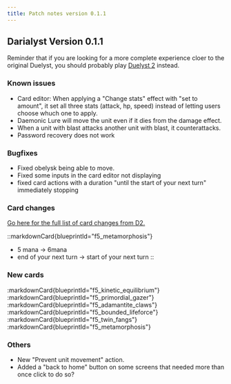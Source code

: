 ```yaml
---
title: Patch notes version 0.1.1
---
```


## Darialyst Version 0.1.1

Reminder that if you are looking for a more complete experience cloer to the original Duelyst, you should probably play [Duelyst 2](https://duelyst2.com/) instead.

### Known issues

- Card editor: When applying a "Change stats" effect with "set to amount", it set all three stats (attack, hp, speed) instead of letting users choose whuch one to apply.
- Daemonic Lure will move the unit even if it dies from the damage effect.
- When a unit with blast attacks another unit with blast, it counterattacks.
- Password recovery does not work

### Bugfixes

- Fixed obelysk being able to move.
- Fixed some inputs in the card editor not displaying
- fixed card actions with a duration "until the start of your next turn" immediately stopping

### Card changes
[Go here for the full list of card changes from D2.](/patch_notes/0.1.0)

::markdownCard{blueprintId="f5_metamorphosis"}
- 5 mana -> 6mana
- end of your next turn -> start of your next turn
::

### New cards

:markdownCard{blueprintId="f5_kinetic_equilibrium"}
:markdownCard{blueprintId="f5_primordial_gazer"}
:markdownCard{blueprintId="f5_adamantite_claws"}
:markdownCard{blueprintId="f5_bounded_lifeforce"}
:markdownCard{blueprintId="f5_twin_fangs"}
:markdownCard{blueprintId="f5_metamorphosis"}

### Others
- New "Prevent unit movement" action.
- Added a "back to home" button on some screens that needed more than once click to do so?
